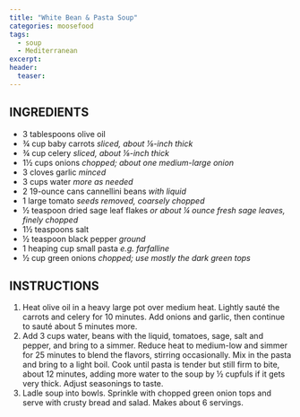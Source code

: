 ```yaml
---
title: "White Bean & Pasta Soup"
categories: moosefood
tags: 
  - soup
  - Mediterranean
excerpt: 
header:
  teaser:
---
```


## INGREDIENTS
* 3 tablespoons olive oil
* ¾ cup baby carrots *sliced, about ⅛-inch thick*
* ¾ cup celery *sliced, about ⅛-inch thick*
* 1½ cups onions *chopped; about one medium-large onion*
* 3 cloves garlic *minced*
* 3 cups water *more as needed*
* 2 19-ounce cans cannellini beans *with liquid*
* 1 large tomato *seeds removed, coarsely chopped*
* ½ teaspoon dried sage leaf flakes *or about ¼ ounce fresh sage leaves, finely chopped*
* 1½ teaspoons salt
* ½ teaspoon black pepper *ground*
* 1 heaping cup small pasta *e.g. farfalline*
* ½ cup green onions *chopped; use mostly the dark green tops*

## INSTRUCTIONS
1. Heat olive oil in a heavy large pot over medium heat. Lightly sauté the carrots and celery for 10 minutes. Add onions and garlic, then continue to sauté about 5 minutes more.
2. Add 3 cups water, beans with the liquid, tomatoes, sage, salt and pepper, and bring to a simmer. Reduce heat to medium-low and simmer for 25 minutes to blend the flavors, stirring occasionally. Mix in the pasta and bring to a light boil. Cook until pasta is tender but still firm to bite, about 12 minutes, adding more water to the soup by ½ cupfuls if it gets very thick. Adjust seasonings to taste. 
3. Ladle soup into bowls. Sprinkle with chopped green onion tops and serve with crusty bread and salad. Makes about 6 servings.
